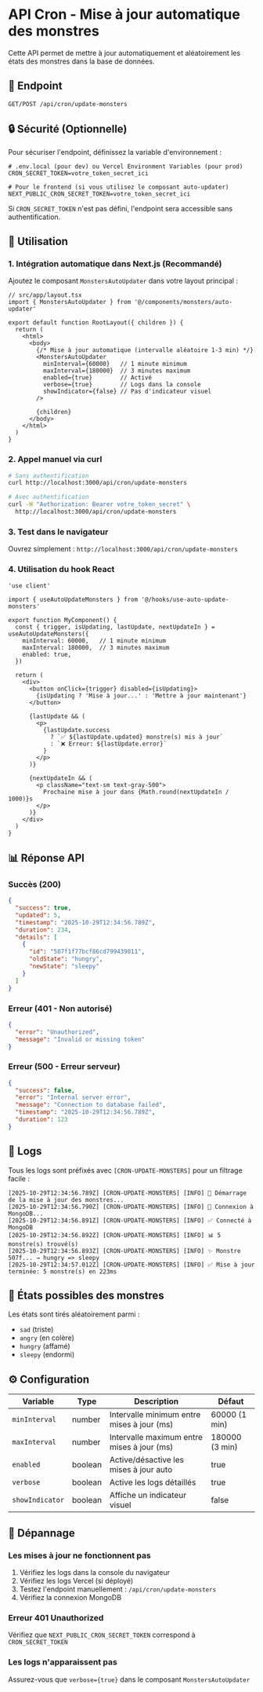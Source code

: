 # API Cron - Mise à jour automatique des monstres

Cette API permet de mettre à jour automatiquement et aléatoirement les états des monstres dans la base de données.

## 📍 Endpoint

```
GET/POST /api/cron/update-monsters
```

## 🔒 Sécurité (Optionnelle)

Pour sécuriser l'endpoint, définissez la variable d'environnement :

```env
# .env.local (pour dev) ou Vercel Environment Variables (pour prod)
CRON_SECRET_TOKEN=votre_token_secret_ici

# Pour le frontend (si vous utilisez le composant auto-updater)
NEXT_PUBLIC_CRON_SECRET_TOKEN=votre_token_secret_ici
```

Si `CRON_SECRET_TOKEN` n'est pas défini, l'endpoint sera accessible sans authentification.

## 🚀 Utilisation

### 1. Intégration automatique dans Next.js (Recommandé)

Ajoutez le composant `MonstersAutoUpdater` dans votre layout principal :

```tsx
// src/app/layout.tsx
import { MonstersAutoUpdater } from '@/components/monsters/auto-updater'

export default function RootLayout({ children }) {
  return (
    <html>
      <body>
        {/* Mise à jour automatique (intervalle aléatoire 1-3 min) */}
        <MonstersAutoUpdater 
          minInterval={60000}   // 1 minute minimum
          maxInterval={180000}  // 3 minutes maximum
          enabled={true}        // Activé
          verbose={true}        // Logs dans la console
          showIndicator={false} // Pas d'indicateur visuel
        />
        
        {children}
      </body>
    </html>
  )
}
```

### 2. Appel manuel via curl

```bash
# Sans authentification
curl http://localhost:3000/api/cron/update-monsters

# Avec authentification
curl -H "Authorization: Bearer votre_token_secret" \
  http://localhost:3000/api/cron/update-monsters
```

### 3. Test dans le navigateur

Ouvrez simplement : `http://localhost:3000/api/cron/update-monsters`

### 4. Utilisation du hook React

```tsx
'use client'

import { useAutoUpdateMonsters } from '@/hooks/use-auto-update-monsters'

export function MyComponent() {
  const { trigger, isUpdating, lastUpdate, nextUpdateIn } = useAutoUpdateMonsters({
    minInterval: 60000,   // 1 minute minimum
    maxInterval: 180000,  // 3 minutes maximum
    enabled: true,
  })

  return (
    <div>
      <button onClick={trigger} disabled={isUpdating}>
        {isUpdating ? 'Mise à jour...' : 'Mettre à jour maintenant'}
      </button>
      
      {lastUpdate && (
        <p>
          {lastUpdate.success 
            ? `✅ ${lastUpdate.updated} monstre(s) mis à jour` 
            : `❌ Erreur: ${lastUpdate.error}`
          }
        </p>
      )}
      
      {nextUpdateIn && (
        <p className="text-sm text-gray-500">
          Prochaine mise à jour dans {Math.round(nextUpdateIn / 1000)}s
        </p>
      )}
    </div>
  )
}
```

## 📊 Réponse API

### Succès (200)

```json
{
  "success": true,
  "updated": 5,
  "timestamp": "2025-10-29T12:34:56.789Z",
  "duration": 234,
  "details": [
    {
      "id": "507f1f77bcf86cd799439011",
      "oldState": "hungry",
      "newState": "sleepy"
    }
  ]
}
```

### Erreur (401 - Non autorisé)

```json
{
  "error": "Unauthorized",
  "message": "Invalid or missing token"
}
```

### Erreur (500 - Erreur serveur)

```json
{
  "success": false,
  "error": "Internal server error",
  "message": "Connection to database failed",
  "timestamp": "2025-10-29T12:34:56.789Z",
  "duration": 123
}
```

## 📝 Logs

Tous les logs sont préfixés avec `[CRON-UPDATE-MONSTERS]` pour un filtrage facile :

```
[2025-10-29T12:34:56.789Z] [CRON-UPDATE-MONSTERS] [INFO] 🚀 Démarrage de la mise à jour des monstres...
[2025-10-29T12:34:56.790Z] [CRON-UPDATE-MONSTERS] [INFO] 🔌 Connexion à MongoDB...
[2025-10-29T12:34:56.891Z] [CRON-UPDATE-MONSTERS] [INFO] ✅ Connecté à MongoDB
[2025-10-29T12:34:56.892Z] [CRON-UPDATE-MONSTERS] [INFO] 📊 5 monstre(s) trouvé(s)
[2025-10-29T12:34:56.893Z] [CRON-UPDATE-MONSTERS] [INFO] ✨ Monstre 507f... → hungry => sleepy
[2025-10-29T12:34:57.012Z] [CRON-UPDATE-MONSTERS] [INFO] ✅ Mise à jour terminée: 5 monstre(s) en 223ms
```

## 🎯 États possibles des monstres

Les états sont tirés aléatoirement parmi :
- `sad` (triste)
- `angry` (en colère)
- `hungry` (affamé)
- `sleepy` (endormi)

## ⚙️ Configuration

| Variable | Type | Description | Défaut |
|----------|------|-------------|--------|
| `minInterval` | number | Intervalle minimum entre mises à jour (ms) | 60000 (1 min) |
| `maxInterval` | number | Intervalle maximum entre mises à jour (ms) | 180000 (3 min) |
| `enabled` | boolean | Active/désactive les mises à jour auto | true |
| `verbose` | boolean | Active les logs détaillés | true |
| `showIndicator` | boolean | Affiche un indicateur visuel | false |

## 🔧 Dépannage

### Les mises à jour ne fonctionnent pas

1. Vérifiez les logs dans la console du navigateur
2. Vérifiez les logs Vercel (si déployé)
3. Testez l'endpoint manuellement : `/api/cron/update-monsters`
4. Vérifiez la connexion MongoDB

### Erreur 401 Unauthorized

Vérifiez que `NEXT_PUBLIC_CRON_SECRET_TOKEN` correspond à `CRON_SECRET_TOKEN`

### Les logs n'apparaissent pas

Assurez-vous que `verbose={true}` dans le composant `MonstersAutoUpdater`


